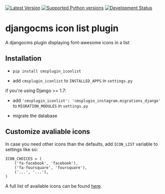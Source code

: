 [![Latest Version](https://pypip.in/version/cmsplugin_iconlist/badge.svg)](https://pypi.python.org/pypi/cmsplugin-iconlist/)
[![Supported Python versions](https://pypip.in/py_versions/cmsplugin_iconlist/badge.svg)](https://pypi.python.org/pypi/cmsplugin-iconlist/)
[![Development Status](https://pypip.in/status/cmsplugin_iconlist/badge.svg)](https://pypi.python.org/pypi/cmsplugin_iconlist/)
# djangocms icon list plugin

A djangocms plugin displaying font-awesome icons in a list

## Installation

* ``pip install cmsplugin_iconlist``

* add ``cmsplugin_iconlist`` to ``INSTALLED_APPS`` in ``settings.py``

if you're using Django >= 1.7:

* add ``'cmsplugin_iconlist': 'cmsplugin_instagram.migrations_django'`` to ``MIGRATION_MODULES`` in ``settings.py``

* migrate the database

## Customize avaliable icons

In case you need other icons than the defaults, add ``ICON_LIST`` variable to settings like so:

```
ICON_CHOICES = (
    ('fa-facebook', 'facebook'),
    ('fa-foursquare', 'foursquare'),
    ('...', '...'),
)
```

A full list of available icons can be found [here](http://fontawesome.io/icons/).
